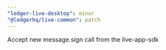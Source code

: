 ```yaml
---
"ledger-live-desktop": minor
"@ledgerhq/live-common": patch
---
```


Accept new message.sign call from the live-app-sdk
